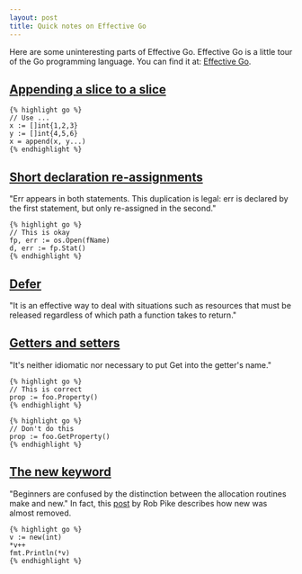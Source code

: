 ```yaml
---
layout: post
title: Quick notes on Effective Go
---
```


Here are some uninteresting parts of Effective Go.
Effective Go is a little tour of the Go programming language.
You can find it at: [Effective Go](https://go.dev/doc/effective_go).

## [Appending a slice to a slice](https://go.dev/doc/effective_go#append)

    {% highlight go %}
    // Use ...
    x := []int{1,2,3}
    y := []int{4,5,6}
    x = append(x, y...)
    {% endhighlight %}

## [Short declaration re-assignments](https://golang.org/doc/effective_go#redeclaration) 

"Err appears in both statements. This duplication is legal: err is declared by the first statement, but only re-assigned in the second."

    {% highlight go %}
    // This is okay
    fp, err := os.Open(fName)
    d, err := fp.Stat()
    {% endhighlight %}

## [Defer](https://golang.org/doc/effective_go#defer) 

"It is an effective way to deal with situations such as resources that must be released regardless of which path a function takes to return."

## [Getters and setters](https://golang.org/doc/effective_go#package-names) 

"It's neither idiomatic nor necessary to put Get into the getter's name."

    {% highlight go %}
    // This is correct
    prop := foo.Property()
    {% endhighlight %}

    {% highlight go %}
    // Don't do this
    prop := foo.GetProperty()
    {% endhighlight %}

## [The new keyword](https://golang.org/doc/effective_go#allocation_new) 

"Beginners are confused by the distinction between the allocation routines make and new." In fact, this [post](https://groups.google.com/g/golang-nuts/c/kWXYU95XN04/m/iRfB7YEt57UJ) by Rob Pike describes how new was almost removed.

    {% highlight go %}
	v := new(int)
	*v++
	fmt.Println(*v)
    {% endhighlight %}
